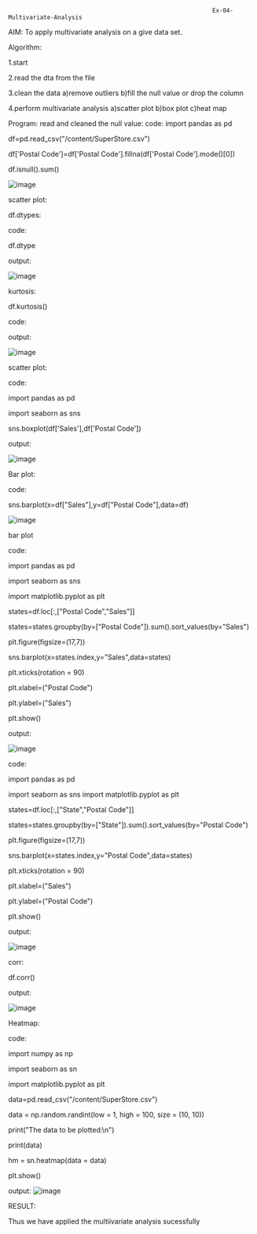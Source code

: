                                                               Ex-04-Multivariate-Analysis
AIM:
  To apply multivariate analysis on a give data set.

Algorithm:

 1.start
 
 2.read the dta from the file
 
 3.clean the data
   a)remove outliers
   b)fill the null value or drop the column
   
 4.perform multivariate analysis
   a)scatter plot
   b)box plot
   c)heat map
   
 Program:
   read and cleaned the null value:
   code:
   import pandas as pd
   
df=pd.read_csv("/content/SuperStore.csv")

df['Postal Code']=df['Postal Code'].fillna(df['Postal Code'].mode()[0])

df.isnull().sum()

   ![image](https://user-images.githubusercontent.com/95408674/191993132-dc321a21-f671-4e2f-884a-58fdf7cefd2a.png)
   
  scatter plot:
  
  df.dtypes:
  
  code:
  
  df.dtype
  
  output:
  
  ![image](https://user-images.githubusercontent.com/95408674/191994464-42688b81-002e-4694-960c-513fcd3ccf88.png)
  
  kurtosis:
  
  df.kurtosis()
  
  code:
  
  output:
  
  ![image](https://user-images.githubusercontent.com/95408674/191994769-7fb4db1a-789d-469a-883c-977d8db092af.png)
  
  scatter plot:
  
  code:
  
  import pandas as pd

import seaborn as sns

sns.boxplot(df['Sales'],df['Postal Code'])

output:

![image](https://user-images.githubusercontent.com/95408674/191995583-06e9ab6c-44be-4928-8488-125fd169743e.png)

Bar plot:

code:

sns.barplot(x=df["Sales"],y=df["Postal Code"],data=df)

![image](https://user-images.githubusercontent.com/95408674/191996705-9b6d0169-cf54-4c9a-8935-8671129bf4b1.png)

bar plot

code:

import pandas as pd

import seaborn as sns

import matplotlib.pyplot as plt

states=df.loc[:,["Postal Code","Sales"]]

states=states.groupby(by=["Postal Code"]).sum().sort_values(by="Sales")

plt.figure(figsize=(17,7))

sns.barplot(x=states.index,y="Sales",data=states)

plt.xticks(rotation = 90)

plt.xlabel=("Postal Code")

plt.ylabel=("Sales")

plt.show()

output:

![image](https://user-images.githubusercontent.com/95408674/191998194-3e9c2e04-8841-442b-a2a7-42ce392fbfdd.png)

code:

import pandas as pd

import seaborn as sns
import matplotlib.pyplot as plt

states=df.loc[:,["State","Postal Code"]]

states=states.groupby(by=["State"]).sum().sort_values(by="Postal Code")

plt.figure(figsize=(17,7))

sns.barplot(x=states.index,y="Postal Code",data=states)

plt.xticks(rotation = 90)

plt.xlabel=("Sales")

plt.ylabel=("Postal Code")

plt.show()

output:

![image](https://user-images.githubusercontent.com/95408674/191998689-7f0ef21b-176a-4c28-9edc-9866f7760317.png)


corr:

df.corr()

output:

  ![image](https://user-images.githubusercontent.com/95408674/191999885-7f7284bd-3e7e-4dd2-a85d-38ea33700b9f.png)

  
Heatmap:

code:

import numpy as np

import seaborn as sn

import matplotlib.pyplot as plt

data=pd.read_csv("/content/SuperStore.csv")

data = np.random.randint(low = 1,
						high = 100,
						size = (10, 10))

print("The data to be plotted:\n")

print(data)

hm = sn.heatmap(data = data)

plt.show()

output:
![image](https://user-images.githubusercontent.com/95408674/192003612-386c8e5d-7736-40ee-b2e2-a5c176ff652c.png)

RESULT:
  
  Thus we have applied the multiivariate analysis sucessfully






